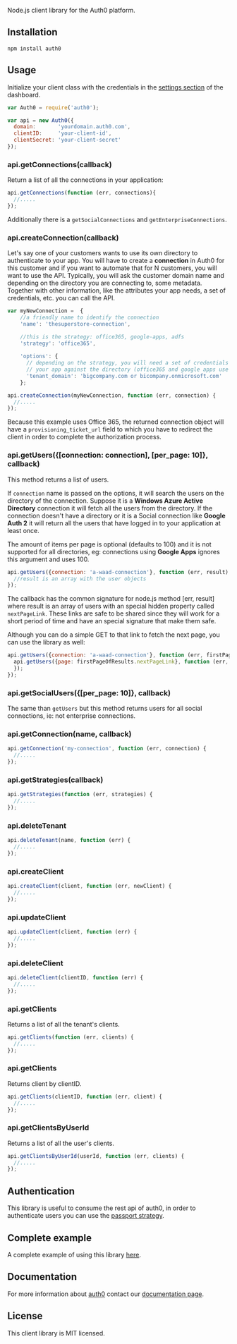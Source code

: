 Node.js client library for the Auth0 platform.

## Installation

	npm install auth0

## Usage

Initialize your client class with the credentials in the [settings section](https://app.auth0.com/#/settings) of the dashboard.

~~~js
var Auth0 = require('auth0');

var api = new Auth0({
  domain:       'yourdomain.auth0.com',
  clientID:     'your-client-id',
  clientSecret: 'your-client-secret'
});
~~~

### api.getConnections(callback)

Return a list of all the connections in your application:

~~~js
api.getConnections(function (err, connections){
  //.....
});
~~~

Additionally there is a ```getSocialConnections``` and ```getEnterpriseConnections```.

### api.createConnection(callback)

Let's say one of your customers wants to use its own directory to authenticate to your app. You will have to create a **connection** in Auth0 for this customer and if you want to automate that for N customers, you will want to use the API. Typically, you will ask the customer domain name and depending on the directory you are connecting to, some metadata. Together with other information, like the attributes your app needs, a set of credentials, etc. you can call the API.

~~~js
var myNewConnection =  {
    //a friendly name to identify the connection
    'name': 'thesuperstore-connection',

    //this is the strategy: office365, google-apps, adfs
    'strategy': 'office365', 
    
    'options': {
      // depending on the strategy, you will need a set of credentials to authenticate 
      // your app against the directory (office365 and google apps use this)
      'tenant_domain': 'bigcompany.com or bicompany.onmicrosoft.com'
    };

api.createConnection(myNewConnection, function (err, connection) {
  //.....
});
~~~

Because this example uses Office 365, the returned connection object will have a ```provisioning_ticket_url``` field to which you have to redirect the client in order to complete the authorization process.

### api.getUsers({[connection: connection], [per_page: 10]}, callback)

This method returns a list of users.

If ```connection``` name is passed on the options, it will search the users on the directory of the connection. Suppose it is a **Windows Azure Active Directory** connection it will fetch all the users from the directory. If the connection doesn't have a directory or it is a Social connection like **Google Auth 2** it will return all the users that have logged in to your application at least once.

The amount of items per page is optional (defaults to 100) and it is not supported for all directories, eg: connections using **Google Apps** ignores this argument and uses 100.

~~~js
api.getUsers({connection: 'a-waad-connection'}, function (err, result) {
  //result is an array with the user objects
});
~~~

The callback has the common signature for node.js method [err, result] where result is an array of users with an special hidden property called ```nextPageLink```. These links are safe to be shared since they will work for a short period of time and have an special signature that make them safe. 

Although you can do a simple GET to that link to fetch the next page, you can use the library as well:

~~~js
api.getUsers({connection: 'a-waad-connection'}, function (err, firstPageOfResults) {
  api.getUsers({page: firstPageOfResults.nextPageLink}, function (err, secondPageOfResults) {
  });
});
~~~


### api.getSocialUsers({[per_page: 10]}, callback)

The same than ```getUsers``` but this method returns users for all social connections, ie: not enterprise connections.

### api.getConnection(name, callback)

~~~js
api.getConnection('my-connection', function (err, connection) {
  //.....
});
~~~

### api.getStrategies(callback)

~~~js
api.getStrategies(function (err, strategies) {
  //.....
});
~~~

### api.deleteTenant

~~~js
api.deleteTenant(name, function (err) {
  //.....
});
~~~

### api.createClient

~~~js
api.createClient(client, function (err, newClient) {
  //.....
});
~~~

### api.updateClient

~~~js
api.updateClient(client, function (err) {
  //.....
});
~~~

### api.deleteClient

~~~js
api.deleteClient(clientID, function (err) {
  //.....
});
~~~

### api.getClients

Returns a list of all the tenant's clients.

~~~js
api.getClients(function (err, clients) {
  //.....
});
~~~

### api.getClients

Returns client by clientID.

~~~js
api.getClients(clientID, function (err, client) {
  //.....
});
~~~

### api.getClientsByUserId

Returns a list of all the user's clients.

~~~js
api.getClientsByUserId(userId, function (err, clients) {
  //.....
});
~~~

## Authentication

This library is useful to consume the rest api of auth0, in order to authenticate users you can use the [passport strategy](https://github.com/qraftlabs/passport-auth0). 

## Complete example

A complete example of using this library [here](http://github.com/auth0/passport-auth0).


## Documentation

For more information about [auth0](http://auth0..com) contact our [documentation page](http://docs.auth0.com/).

## License

This client library is MIT licensed.

